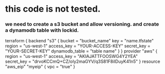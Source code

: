 
# this code is not tested.
### we need to create a s3 bucket and allow versioning. and create a dynamodb table with lockid.
terraform {
  backend "s3" {
    bucket = "bucket_name"
    key    = "name.tfstate"
    region = "us-west-1"
    access_key = "YOUR-ACCESS-KEY"
    secret_key = "YOUR-SECRET-KEY"
    dynamodb_table = "table name"
  }
}
provider "aws" {
  region = "us-west-1"
  access_key = "AKIAJATTFOOSWG4Y2YEA"
  secret_key = "drvoKCCmQ+CZ/oIy2maGYV/q3S81F8iIDuyK41n5"
}
resource "aws_eip" "myeip" {
  vpc = "true"
}
